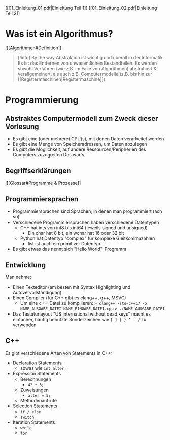 [[01_Einleitung_01.pdf|Einleitung Teil 1]]
[[01_Einleitung_02.pdf|Einleitung Teil 2]]
# Was ist ein Algorithmus?
![[Algorithmen#Definition]]

> [!info] By the way
> Abstraktion ist wichtig und überall in der Informatik. Es ist das Entfernen von unwesentlichen Bestandteilen.
> Es werden sowohl Verfahren (wie z.B. im Falle von Algorithmen) abstrahiert & verallgemeinert, als auch z.B. Computermodelle (z.B. bis hin zur [[Registermaschinen|Registermaschine]])

# Programmierung
## Abstraktes Computermodell zum Zweck dieser Vorlesung
- Es gibt eine (oder mehrere) CPU(s), mit denen Daten verarbeitet werden
- Es gibt eine Menge von Speicheradressen, um Daten abzulegen
- Es gibt die Möglichkeit, auf andere Ressourcen/Peripherien des Computers zuzugreifen
Das war's.

## Begriffserklärungen
![[Glossar#Programme & Prozesse]]

## Programmiersprachen
- Programmiersprachen sind Sprachen, in denen man programmiert (ach so)
- Verschiedene Programmiersprachen haben verschiedene Datentypen
	- C++ hat ints von int8 bis int64 (jeweils signed und unsigned)
		- Ein char hat 8 bit, ein wchar hat 16 oder 32 bit
	- Python hat Datentyp "complex" für komplexe Gleitkommazahlen
		- list ist auch ein primitiver Datentyp
- Es gibt etwas das nennt sich "Hello World"-Programm

## Entwicklung
Man nehme:
- Einen Texteditor (am besten mit Syntax Highlighting und Autovervollständigung)
- Einen Compiler (für C++ gibt es clang++, g++, MSVC)
	- Um eine c++-Datei zu kompilieren:
	  `> clang++ -std=c++17 -o NAME_AUSGABE_DATEI NAME_EINGABE_DATEI.cpp`
	  `> ./NAME_AUSGABE_DATEI`
- Das Tastaturlayout "US international without dead keys" macht es einfacher, häufig benutzte Sonderzeichen wie `[ ] { } ^ ' /` zu verwenden

## C++
Es gibt verschiedene Arten von Statements in C++:
- Declaration Statements
	- sowas wie `int alter;`
- Expression Statements
	- Berechnungen
		- `42 * 3;`
	- Zuweisungen
		- `alter = 5;`
	- Methodenaufrufe
- Selection Statements
	- `if / else`
	- `switch`
- Iteration Statements
	- `while`
	- `for`
